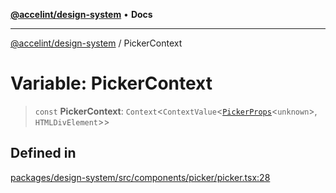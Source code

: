 [**@accelint/design-system**](../README.md) • **Docs**

***

[@accelint/design-system](../README.md) / PickerContext

# Variable: PickerContext

> `const` **PickerContext**: `Context`\<`ContextValue`\<[`PickerProps`](../type-aliases/PickerProps.md)\<`unknown`\>, `HTMLDivElement`\>\>

## Defined in

[packages/design-system/src/components/picker/picker.tsx:28](https://github.com/gohypergiant/standard-toolkit/blob/258694cea8ed8bbd956b3cf5da47c2c9debcf127/packages/design-system/src/components/picker/picker.tsx#L28)
